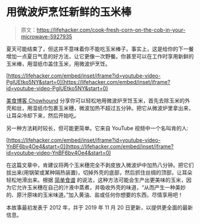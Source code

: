 # 用微波炉烹饪新鲜的玉米棒

> 原文：<https://lifehacker.com/cook-fresh-corn-on-the-cob-in-your-microwave-5927935>

夏天可能结束了，但这并不意味着你不能吃玉米棒子。事实上，这是给你的下一餐增加一点夏日气息的好方法，让它更像一次野餐。你甚至可以在工作时享用新鲜的玉米棒，用湿纸巾盖住玉米，用微波炉烹饪。

 [https://lifehacker.com/embed/inset/iframe?id=youtube-video-PglUEtko5NY&start=0](https://lifehacker.com/embed/inset/iframe?id=youtube-video-PglUEtko5NY&start=0) 

[美食博客 Chowhound](https://www.chowhound.com/videos#!/show/all/120462/corn-on-the-cob-in-your-cubicle) 分享你可以轻松地用微波炉烹饪玉米，首先去除玉米的外壳和丝，用湿纸巾包裹玉米穗，微波加热不超过五分钟。把它从微波炉里拿出来，让耳朵冷却下来，然后开始吃。



另一种方法耗时较长，但可能更简单。它来自 YouTube 视频中一个名叫肯的人:

 [https://lifehacker.com/embed/inset/iframe?id=youtube-video-YnBF6bv4Oe4&start=0](https://lifehacker.com/embed/inset/iframe?id=youtube-video-YnBF6bv4Oe4&start=0) 

在这篇文章中，肯建议将两个玉米穗完全不剥皮放入微波炉中加热八分钟。把它们拔出来(用锅架或某种隔热装置)，切掉外壳的底部，然后抓住丝绸的顶部，让耳朵轻松地滑出来。根据 [简单食谱](https://www.simplyrecipes.com/recipes/the_easiest_way_to_microwave_corn_on_the_cob/) 的说法，这种方法可能会生产出更美味的玉米，因为它允许玉米穗在自己的汁液中蒸煮，并吸收外壳的味道，“从而产生一种美妙的、原汁原味的玉米味道。”加入黄油、盐或任何你想要的东西，尽情享用吧！

本故事最初发表于 2012 年，并于 2019 年 11 月 20 日更新，以提供更全面的最新信息。